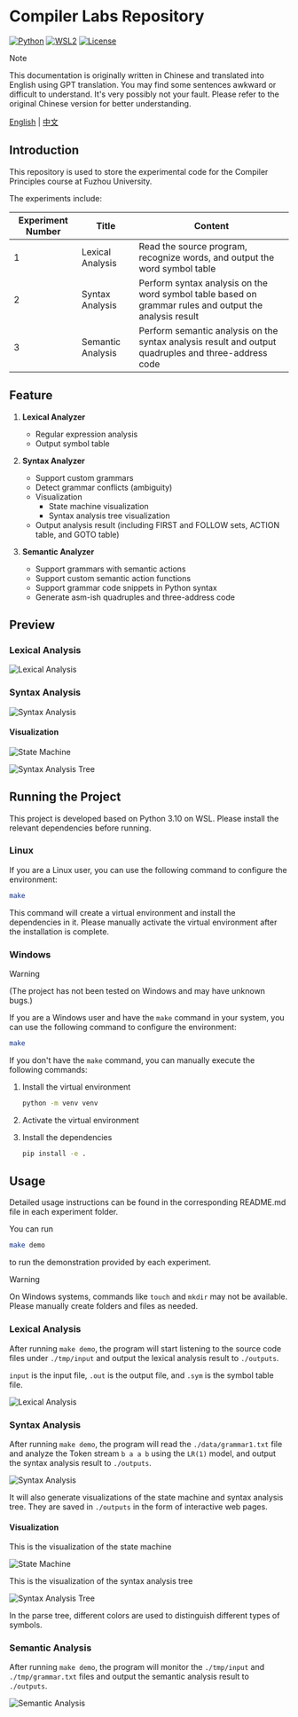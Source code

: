 # Compiler Labs Repository

[![Python](https://img.shields.io/badge/python-3.10.12-blue.svg)](https://www.python.org/downloads/release/python-31012/)
[![WSL2](https://img.shields.io/badge/WSL2-Ubuntu_22.04-orange.svg)](https://docs.microsoft.com/en-us/windows/wsl/install)
[![License](https://img.shields.io/badge/license-MIT-green)](./LICENSE)

> [!NOTE]
> This documentation is originally written in Chinese and translated into English using GPT translation. You may find some sentences awkward or difficult to understand. It's very possibly not your fault. Please refer to the original Chinese version for better understanding.

[English](./README.md) | [中文](./README-zhcn.md)

## Introduction

This repository is used to store the experimental code for the Compiler Principles course at Fuzhou University.

The experiments include:

| Experiment Number | Title       | Content                                               |
| ----------------- | ----------- | ----------------------------------------------------- |
| 1                 | Lexical Analysis | Read the source program, recognize words, and output the word symbol table |
| 2                 | Syntax Analysis | Perform syntax analysis on the word symbol table based on grammar rules and output the analysis result |
| 3                 | Semantic Analysis | Perform semantic analysis on the syntax analysis result and output quadruples and three-address code |

## Feature

1. **Lexical Analyzer**

   + Regular expression analysis
   + Output symbol table

2. **Syntax Analyzer**

   + Support custom grammars
   + Detect grammar conflicts (ambiguity)
   + Visualization
     + State machine visualization
     + Syntax analysis tree visualization
   + Output analysis result
     (including FIRST and FOLLOW sets, ACTION table, and GOTO table)

3. **Semantic Analyzer**

   + Support grammars with semantic actions
   + Support custom semantic action functions
   + Support grammar code snippets in Python syntax
   + Generate asm-ish quadruples and three-address code
  
## Preview

### Lexical Analysis

![Lexical Analysis](./docs/lexer.png)

### Syntax Analysis

![Syntax Analysis](./docs/grammar.png)

#### Visualization

![State Machine](./docs/dfa.png)

![Syntax Analysis Tree](./docs/parse_tree.png)


## Running the Project

This project is developed based on Python 3.10 on WSL. Please install the relevant dependencies before running.

### Linux

If you are a Linux user, you can use the following command to configure the environment:

```bash
make
```

This command will create a virtual environment and install the dependencies in it. Please manually activate the virtual environment after the installation is complete.

### Windows

>[!WARNING]
> (The project has not been tested on Windows and may have unknown bugs.)

If you are a Windows user and have the `make` command in your system, you can use the following command to configure the environment:

```bash
make
```

If you don't have the `make` command, you can manually execute the following commands:

1. Install the virtual environment

    ```bash
    python -m venv venv
    ```

2. Activate the virtual environment

3. Install the dependencies

    ```bash
    pip install -e .
    ```


## Usage

Detailed usage instructions can be found in the corresponding README.md file in each experiment folder.

You can run

```bash
make demo
```

to run the demonstration provided by each experiment.

> [!WARNING]
> On Windows systems, commands like `touch` and `mkdir` may not be available. Please manually create folders and files as needed.


### Lexical Analysis

After running `make demo`, the program will start listening to the source code files under `./tmp/input` and output the lexical analysis result to `./outputs`.

`input` is the input file, `.out` is the output file, and `.sym` is the symbol table file.


![Lexical Analysis](./docs/lexer.png)

### Syntax Analysis

After running `make demo`, the program will read the `./data/grammar1.txt` file and analyze the Token stream `b a a b` using the `LR(1)` model, and output the syntax analysis result to `./outputs`.

![Syntax Analysis](./docs/grammar.png)

It will also generate visualizations of the state machine and syntax analysis tree. They are saved in `./outputs` in the form of interactive web pages.

#### Visualization

This is the visualization of the state machine

![State Machine](./docs/dfa.png)

This is the visualization of the syntax analysis tree

![Syntax Analysis Tree](./docs/parse_tree.png)

In the parse tree, different colors are used to distinguish different types of symbols.

### Semantic Analysis

After running `make demo`, the program will monitor the `./tmp/input` and `./tmp/grammar.txt` files and output the semantic analysis result to `./outputs`.

![Semantic Analysis](./docs/semantic.png)

